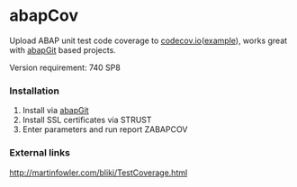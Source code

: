 # abapCov

Upload ABAP unit test code coverage to [codecov.io](https://codecov.io)([example](https://codecov.io/github/larshp/abapOpenChecks?branch=master)), works great with [abapGit](http://www.abapgit.org) based projects.

Version requirement: 740 SP8

### Installation
1. Install via [abapGit](http://www.abapgit.org)
2. Install SSL certificates via STRUST
3. Enter parameters and run report ZABAPCOV

### External links
http://martinfowler.com/bliki/TestCoverage.html
